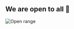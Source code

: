 ## We are open to all 👋

![Open range]([https://github.com/[username]/[reponame]/blob/[branch]/image.jpg](https://github.com/Open-range-org/.github/blob/main/open-banner.png)?raw=true)
